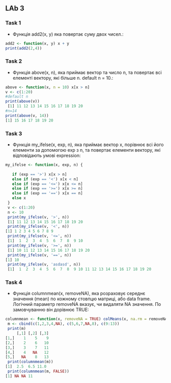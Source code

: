 ## LAb 3
### Task 1
* Функція add2(x, y) яка повертає суму двох чисел.:
```r
add2 <- function(x, y) x + y 
print(add2(2,4))
```
### Task 2
* Функція above(x, n), яка приймає вектор та число n, та повертає всі
елементі вектору, які більше n. default n = 10.:
```r
above <- function(x, n = 10) x[x > n]
v <- c(1:20)
#default n
print(above(v))
 [1] 11 12 13 14 15 16 17 18 19 20
#n=14
print(above(v, 14))
[1] 15 16 17 18 19 20
```
### Task 3
* Функція my_ifelse(x, exp, n), яка приймає вектор x, порівнює всі його
елементи за допомогою exp з n, та повертає елементи вектору, які
відповідають умові expression:
```r
my_ifelse <- function(x, exp, n) {
   
   if (exp == '>') x[x > n]
   else if (exp == '<') x[x < n]
   else if (exp == '<=') x[x <= n]
   else if (exp == '>=') x[x >= n]
   else if (exp == '==') x[x == n]
   else x
 }
 v <- c(1:20)
 n <- 10
 print(my_ifelse(v, '>', n))
 [1] 11 12 13 14 15 16 17 18 19 20
 print(my_ifelse(v, '<', n))
[1] 1 2 3 4 5 6 7 8 9
 print(my_ifelse(v, '<=', n))
 [1]  1  2  3  4  5  6  7  8  9 10
 print(my_ifelse(v, '>=', n))
 [1] 10 11 12 13 14 15 16 17 18 19 20
 print(my_ifelse(v, '==', n))
[1] 10
 print(my_ifelse(v, 'asdasd', n))
 [1]  1  2  3  4  5  6  7  8  9 10 11 12 13 14 15 16 17 18 19 20
```
### Task 4
* Функція columnmean(x, removeNA), яка розраховує середнє значення
(mean) по кожному стовпцю матриці, або data frame. Логічний параметр
removeNA вказує, чи видаляти NA значення. По замовчуванню він
дорівнює TRUE:
```r
columnmean <- function(x, removeNA = TRUE) colMeans(x, na.rm = removeNA)
 m <- cbind(c(1,2,3,4,NA), c(5,6,7,NA,8), c(9:13))
 print(m)
     [,1] [,2] [,3]
[1,]    1    5    9
[2,]    2    6   10
[3,]    3    7   11
[4,]    4   NA   12
[5,]   NA    8   13
 print(columnmean(m))
[1]  2.5  6.5 11.0
 print(columnmean(m, FALSE))
[1] NA NA 11
```
